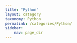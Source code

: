 ```yaml
---
title: "Python"
layout: category
taxonomy: Python
permalink: /categories/Python/
sidebar:
    nav: page_dir
---
```


